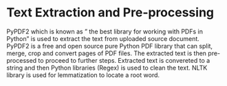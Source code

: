 # Text Extraction and Pre-processing

PyPDF2 which is known as ” the best library for working with PDFs in Python”  is used to extract the text from uploaded source document. PyPDF2 is a free and open source pure Python PDF library that can split, merge, crop and convert pages of PDF files. The extracted text is then pre-processed to proceed to further steps.  Extracted text is convereted to a string and then Python libraries (Regex) is used to clean the text. NLTK library is used for lemmatization to locate a root word. 
